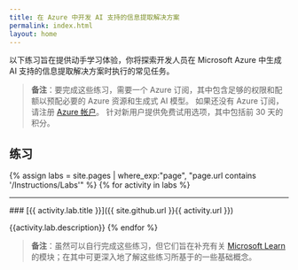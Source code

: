 ```yaml
---
title: 在 Azure 中开发 AI 支持的信息提取解决方案
permalink: index.html
layout: home
---
```


以下练习旨在提供动手学习体验，你将探索开发人员在 Microsoft Azure 中生成 AI 支持的信息提取解决方案时执行的常见任务。

> **备注**：要完成这些练习，需要一个 Azure 订阅，其中包含足够的权限和配额以预配必要的 Azure 资源和生成式 AI 模型。 如果还没有 Azure 订阅，请注册 [Azure 帐户](https://azure.microsoft.com/free)。 针对新用户提供免费试用选项，其中包括前 30 天的积分。

## 练习

{% assign labs = site.pages | where_exp:"page", "page.url contains '/Instructions/Labs'" %} {% for activity in labs  %}
<hr>
### [{{ activity.lab.title }}]({{ site.github.url }}{{ activity.url }})

{{activity.lab.description}} {% endfor %}

> **备注**：虽然可以自行完成这些练习，但它们旨在补充有关 [Microsoft Learn](https://learn.microsoft.com/training/paths/ai-extract-information/) 的模块；在其中可更深入地了解这些练习所基于的一些基础概念。

